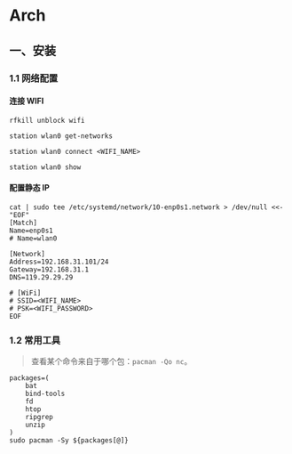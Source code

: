# Arch

## 一、安装

### 1.1 网络配置

#### 连接 WIFI

```shell
rfkill unblock wifi

station wlan0 get-networks

station wlan0 connect <WIFI_NAME>

station wlan0 show
```

#### 配置静态 IP

```shell
cat | sudo tee /etc/systemd/network/10-enp0s1.network > /dev/null <<- "EOF"
[Match]
Name=enp0s1
# Name=wlan0

[Network]
Address=192.168.31.101/24
Gateway=192.168.31.1
DNS=119.29.29.29

# [WiFi]
# SSID=<WIFI_NAME>
# PSK=<WIFI_PASSWORD>
EOF
```

### 1.2 常用工具

> 查看某个命令来自于哪个包：`pacman -Qo nc`。

```shell
packages=(
    bat
    bind-tools
    fd
    htop
    ripgrep
    unzip
)
sudo pacman -Sy ${packages[@]}
```
